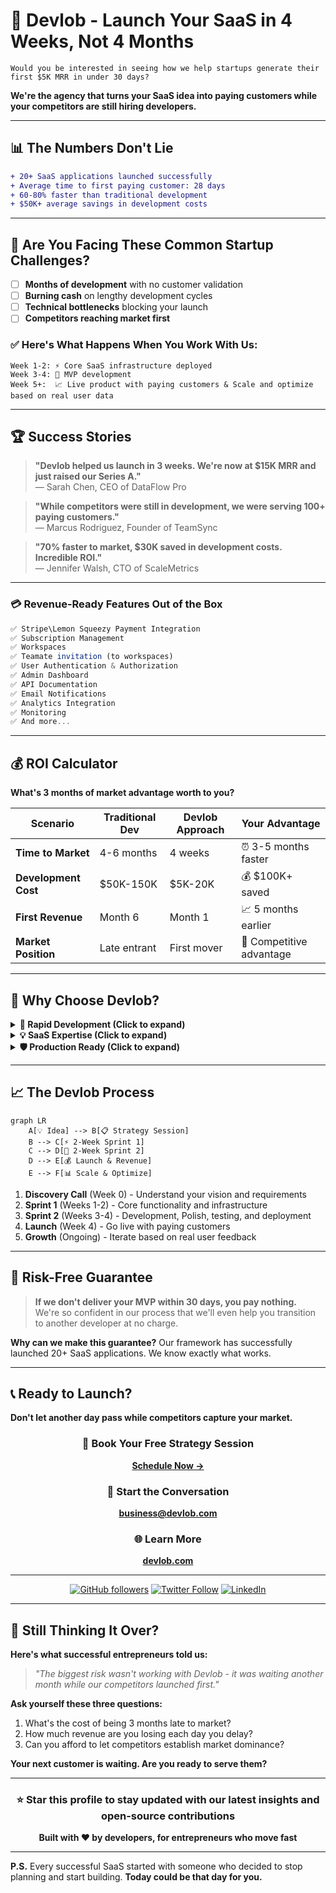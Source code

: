 # 🚀 Devlob - Launch Your SaaS in 4 Weeks, Not 4 Months

```
Would you be interested in seeing how we help startups generate their first $5K MRR in under 30 days?
```

**We're the agency that turns your SaaS idea into paying customers while your competitors are still hiring developers.**

---

## 📊 The Numbers Don't Lie

```diff
+ 20+ SaaS applications launched successfully
+ Average time to first paying customer: 28 days  
+ 60-80% faster than traditional development
+ $50K+ average savings in development costs
```

---

## 🎯 Are You Facing These Common Startup Challenges?

- [ ] **Months of development** with no customer validation
- [ ] **Burning cash** on lengthy development cycles  
- [ ] **Technical bottlenecks** blocking your launch
- [ ] **Competitors reaching market first**

### ✅ Here's What Happens When You Work With Us:

```
Week 1-2: ⚡ Core SaaS infrastructure deployed
Week 3-4: 🚀 MVP development
Week 5+:  📈 Live product with paying customers & Scale and optimize based on real user data
```

---

## 🏆 Success Stories

> **"Devlob helped us launch in 3 weeks. We're now at $15K MRR and just raised our Series A."**  
> — Sarah Chen, CEO of DataFlow Pro

> **"While competitors were still in development, we were serving 100+ paying customers."**  
> — Marcus Rodriguez, Founder of TeamSync  

> **"70% faster to market, $30K saved in development costs. Incredible ROI."**  
> — Jennifer Walsh, CTO of ScaleMetrics

---

### 💳 Revenue-Ready Features Out of the Box

```javascript
✅ Stripe\Lemon Squeezy Payment Integration
✅ Subscription Management  
✅ Workspaces
✅ Teamate invitation (to workspaces)
✅ User Authentication & Authorization
✅ Admin Dashboard
✅ API Documentation
✅ Email Notifications
✅ Analytics Integration
✅ Monitoring
✅ And more...
```

---

## 💰 ROI Calculator

**What's 3 months of market advantage worth to you?**

| Scenario | Traditional Dev | Devlob Approach | Your Advantage |
|----------|----------------|-----------------|----------------|
| **Time to Market** | 4-6 months | 4 weeks | ⏰ 3-5 months faster |
| **Development Cost** | $50K-150K | $5K-20K | 💰 $100K+ saved |
| **First Revenue** | Month 6 | Month 1 | 📈 5 months earlier |
| **Market Position** | Late entrant | First mover | 🎯 Competitive advantage |

---

## 🎯 Why Choose Devlob?

<details>
<summary><strong>🚀 Rapid Development (Click to expand)</strong></summary>

Our proprietary SaaS skeleton eliminates 60-80% of foundational work:
- Pre-built authentication systems
- Payment processing ready
- Database schemas optimized
- Deployment automation
- Security best practices

</details>

<details>
<summary><strong>💡 SaaS Expertise (Click to expand)</strong></summary>

We specialize exclusively in SaaS applications:
- Subscription billing models
- Multi-tenant architecture  
- User onboarding flows
- Feature flagging systems
- Scaling strategies

</details>

<details>
<summary><strong>🛡️ Production Ready (Click to expand)</strong></summary>

Every project launches with enterprise-grade features:
- 99.9% uptime SLA
- Security compliance (SOC 2, GDPR)
- Automated backups
- Performance monitoring
- 24/7 support

</details>

---

## 📈 The Devlob Process

```mermaid
graph LR
    A[💡 Idea] --> B[📋 Strategy Session]
    B --> C[⚡ 2-Week Sprint 1]
    C --> D[🚀 2-Week Sprint 2]
    D --> E[💰 Launch & Revenue]
    E --> F[📊 Scale & Optimize]
```

1. **Discovery Call** (Week 0) - Understand your vision and requirements
2. **Sprint 1** (Weeks 1-2) - Core functionality and infrastructure  
3. **Sprint 2** (Weeks 3-4) - Development, Polish, testing, and deployment
4. **Launch** (Week 4) - Go live with paying customers
5. **Growth** (Ongoing) - Iterate based on real user feedback

---

## 🤝 Risk-Free Guarantee

> **If we don't deliver your MVP within 30 days, you pay nothing.**  
> We're so confident in our process that we'll even help you transition to another developer at no charge.

**Why can we make this guarantee?** Our framework has successfully launched 20+ SaaS applications. We know exactly what works.

---

## 📞 Ready to Launch?

**Don't let another day pass while competitors capture your market.**

<div align="center">

### 📅 Book Your Free Strategy Session
**[Schedule Now →](https://calendly.com/d/cq84-kf2-79c/project-evaluation?share_attribution=customize_once_and_share)**

### 📧 Start the Conversation  
**[business@devlob.com](mailto:business@devlob.com)**

### 🌐 Learn More
**[devlob.com](https://devlob.com)**

---

[![GitHub followers](https://img.shields.io/github/followers/devlob?style=social)](https://github.com/devlob)
[![Twitter Follow](https://img.shields.io/twitter/follow/devlob?style=social)](https://twitter.com/devlob)
[![LinkedIn](https://img.shields.io/badge/LinkedIn-Connect-blue)](https://linkedin.com/company/devlob)

</div>

---

## 💭 Still Thinking It Over?

**Here's what successful entrepreneurs told us:**

> *"The biggest risk wasn't working with Devlob - it was waiting another month while our competitors launched first."*

**Ask yourself these three questions:**

1. What's the cost of being 3 months late to market?
2. How much revenue are you losing each day you delay?
3. Can you afford to let competitors establish market dominance?

**Your next customer is waiting. Are you ready to serve them?**

---

<div align="center">

### ⭐ Star this profile to stay updated with our latest insights and open-source contributions

**Built with ❤️ by developers, for entrepreneurs who move fast**

</div>

---

**P.S.** Every successful SaaS started with someone who decided to stop planning and start building. **Today could be that day for you.**
